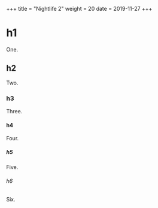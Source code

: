 +++
title = "Nightlife 2"
weight = 20
date = 2019-11-27
+++

# h1
One.

## h2
Two.

### h3
Three.

#### h4
Four.

##### h5
Five.

###### h6
Six.

